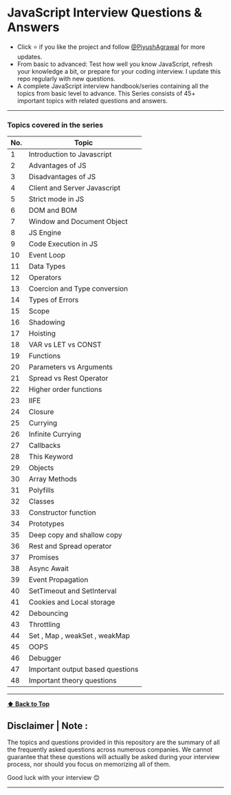 # JavaScript Interview Questions & Answers

- Click :star: if you like the project and follow [@PiyushAgrawal](https://www.linkedin.com/in/piyush-agrawal-me/) for more updates.
- From basic to advanced: Test how well you know JavaScript, refresh your knowledge a bit, or prepare for your coding interview. I update this repo regularly with new questions.
- A complete JavaScript interview handbook/series containing all the topics from basic level to advance. This Series consists of 45+ important topics with related questions and answers.
---


### Topics covered in the series

| No. | Topic                            |
| --- | -------------------------------- |
| 1   | Introduction to Javascript       |
| 2   | Advantages of JS                 |
| 3   | Disadvantages of JS              |
| 4   | Client and Server Javascript     |
| 5   | Strict mode in JS                |
| 6   | DOM and BOM                      |
| 7   | Window and Document Object       |
| 8   | JS Engine                        |
| 9   | Code Execution in JS             |
| 10  | Event Loop                       |
| 11  | Data Types                       |
| 12  | Operators                        |
| 13  | Coercion and Type conversion     |
| 14  | Types of Errors                  |
| 15  | Scope                            |
| 16  | Shadowing                        |
| 17  | Hoisting                         |
| 18  | VAR vs LET vs CONST              |
| 19  | Functions                        |
| 20  | Parameters vs Arguments          |
| 21  | Spread vs Rest Operator          |
| 22  | Higher order functions           |
| 23  | IIFE                             |
| 24  | Closure                          |
| 25  | Currying                         |
| 26  | Infinite Currying                |
| 27  | Callbacks                        |
| 28  | This Keyword                     |
| 29  | Objects                          |
| 30  | Array Methods                    |
| 31  | Polyfills                        |
| 32  | Classes                          |
| 33  | Constructor function             |
| 34  | Prototypes                       |
| 35  | Deep copy and shallow copy       |
| 36  | Rest and Spread operator         |
| 37  | Promises                         |
| 38  | Async Await                      |
| 39  | Event Propagation                |
| 40  | SetTimeout and SetInterval       |
| 41  | Cookies and Local storage        |
| 42  | Debouncing                       |
| 43  | Throttling                       |
| 44  | Set , Map , weakSet , weakMap    |
| 45  | OOPS                             |
| 46  | Debugger                         |
| 47  | Important output based questions |
| 48  | Important theory questions       |

---

**[⬆ Back to Top](#topics-covered-in-the-series)**

## Disclaimer | Note :

The topics and questions provided in this repository are the summary of all the frequently asked questions across numerous companies. We cannot guarantee that these questions will actually be asked during your interview process, nor should you focus on memorizing all of them.

Good luck with your interview 😊

---

